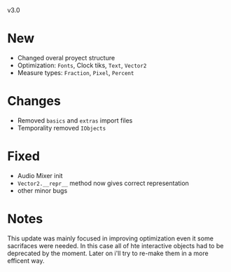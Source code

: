 v3.0

# New 
- Changed overal proyect structure 
- Optimization: `Fonts`, Clock tiks, `Text`, `Vector2`
- Measure types: `Fraction`, `Pixel`, `Percent`

# Changes
- Removed `basics` and `extras` import files
- Temporality removed  `IObjects` 

# Fixed
- Audio Mixer init
- `Vector2.__repr__` method now gives correct representation
- other minor bugs

# Notes
This update was mainly focused in improving optimization even it some sacrifaces were needed. In this case all of hte interactive objects had to be deprecated by the moment. Later on i'll try to re-make them in a more efficent way.